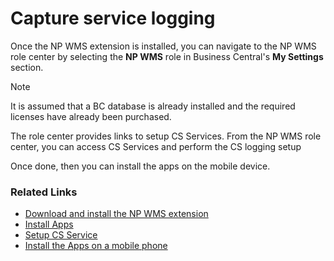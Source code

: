 # Capture service logging

Once the NP WMS extension is installed, you can navigate to the NP WMS role center by selecting the **NP WMS** role in Business Central's **My Settings** section.

> [!Note]
> It is assumed that a BC database is already installed and the required licenses have already been purchased.

The role center provides links to setup CS Services.
From the NP WMS role center, you can access CS Services and perform the CS logging setup

Once done, then you can install the apps on the mobile device.

### Related Links

- [Download and install the NP WMS extension](../howto/Install-NP-WMS.md)
- [Install Apps](../howto/install-mobile-apps.md)
- [Setup CS Service](../howto/set-up-rfid.md)
- [Install the Apps on a mobile phone](../howto/install-mobile-apps.md)
